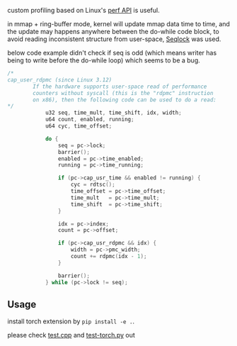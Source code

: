 
custom profiling based on Linux's [perf API](https://www.man7.org/linux/man-pages/man2/perf_event_open.2.html) is useful.


in mmap + ring-buffer mode, kernel will update mmap data time to time, and the update may happens
anywhere between the do-while code block, to avoid reading inconsistent structure from user-space,
[Seqlock](https://en.wikipedia.org/wiki/Seqlock) was used.

below code example didn't check if seq is odd (which means writer has being to write before the do-while loop) which seems to be a bug.
```c
/*
cap_user_rdpmc (since Linux 3.12)
        If the hardware supports user-space read of performance
        counters without syscall (this is the "rdpmc" instruction
        on x86), then the following code can be used to do a read:
*/
            u32 seq, time_mult, time_shift, idx, width;
            u64 count, enabled, running;
            u64 cyc, time_offset;

            do {
                seq = pc->lock;
                barrier();
                enabled = pc->time_enabled;
                running = pc->time_running;

                if (pc->cap_usr_time && enabled != running) {
                    cyc = rdtsc();
                    time_offset = pc->time_offset;
                    time_mult   = pc->time_mult;
                    time_shift  = pc->time_shift;
                }

                idx = pc->index;
                count = pc->offset;

                if (pc->cap_usr_rdpmc && idx) {
                    width = pc->pmc_width;
                    count += rdpmc(idx - 1);
                }

                barrier();
            } while (pc->lock != seq);
```

## Usage


install torch extension by `pip install -e .`.


please check [test.cpp](./test.cpp) and [test-torch.py](./test-torch.py) out 
